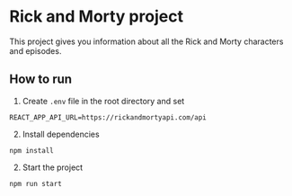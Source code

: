 # Rick and Morty project

This project gives you information about all the Rick and Morty characters and episodes.

## How to run

1. Create `.env` file in the root directory and set

`REACT_APP_API_URL=https://rickandmortyapi.com/api`

2. Install dependencies

`npm install`

2. Start the project

`npm run start`
